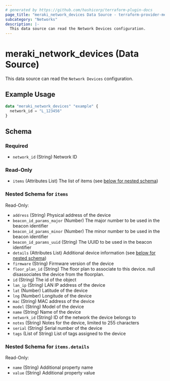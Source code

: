```yaml
---
# generated by https://github.com/hashicorp/terraform-plugin-docs
page_title: "meraki_network_devices Data Source - terraform-provider-meraki"
subcategory: "Networks"
description: |-
  This data source can read the Network Devices configuration.
---
```


# meraki_network_devices (Data Source)

This data source can read the `Network Devices` configuration.

## Example Usage

```terraform
data "meraki_network_devices" "example" {
  network_id = "L_123456"
}
```

<!-- schema generated by tfplugindocs -->
## Schema

### Required

- `network_id` (String) Network ID

### Read-Only

- `items` (Attributes List) The list of items (see [below for nested schema](#nestedatt--items))

<a id="nestedatt--items"></a>
### Nested Schema for `items`

Read-Only:

- `address` (String) Physical address of the device
- `beacon_id_params_major` (Number) The major number to be used in the beacon identifier
- `beacon_id_params_minor` (Number) The minor number to be used in the beacon identifier
- `beacon_id_params_uuid` (String) The UUID to be used in the beacon identifier
- `details` (Attributes List) Additional device information (see [below for nested schema](#nestedatt--items--details))
- `firmware` (String) Firmware version of the device
- `floor_plan_id` (String) The floor plan to associate to this device. null disassociates the device from the floorplan.
- `id` (String) The id of the object
- `lan_ip` (String) LAN IP address of the device
- `lat` (Number) Latitude of the device
- `lng` (Number) Longitude of the device
- `mac` (String) MAC address of the device
- `model` (String) Model of the device
- `name` (String) Name of the device
- `network_id` (String) ID of the network the device belongs to
- `notes` (String) Notes for the device, limited to 255 characters
- `serial` (String) Serial number of the device
- `tags` (List of String) List of tags assigned to the device

<a id="nestedatt--items--details"></a>
### Nested Schema for `items.details`

Read-Only:

- `name` (String) Additional property name
- `value` (String) Additional property value
